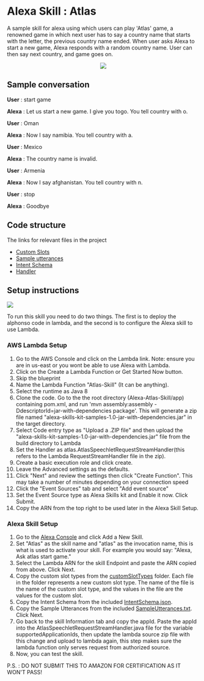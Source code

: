 # Alexa Skill : Atlas

A sample skill for alexa using which users can play 'Atlas' game, a renowned game in which next user has to say a country name that starts with the letter, the previous country name ended. When user asks Alexa to start a new game, Alexa responds with a random country name. User can then say next country, and game goes on.

<p align="center"> <img src="app/image.jpg"> </p>


## Sample conversation

<b>User</b>  : start game

<b>Alexa</b> : Let us start a new game. I give you togo. You tell country with o.

<b>User</b>  : Oman

<b>Alexa</b> : Now I say namibia. You tell country with a.

<b>User</b>  : Mexico

<b>Alexa</b> : The country name is invalid.

<b>User</b>  : Armenia

<b>Alexa</b> : Now I say afghanistan. You tell country with n.

<b>User</b>  : stop

<b>Alexa</b> : Goodbye

## Code structure
The links for relevant files in the project
- [Custom Slots](app/src/main/java/atlas/speechAssets/customSlotTypes)
- [Sample utterances](app/src/main/java/atlas/speechAssets/SampleUtterances.txt)
- [Intent Schema](app/src/main/java/atlas/speechAssets/IntentSchema.json)
- [Handler](app/src/main/java/atlas/AtlasSpeechletRequestStreamHandler.java)

## Setup instructions
<img src="https://camo.githubusercontent.com/34b4528b94019892f5cd4f7c6e768f4246c1e4c2/68747470733a2f2f63646e2d696d616765732d312e6d656469756d2e636f6d2f6d61782f313230302f312a323459494b4f6436613838746570324e6f336a3262412e706e67"/>


To run this skill you need to do two things. The first is to deploy the alphonso code in lambda, and the second is to configure the Alexa skill to use Lambda.

### AWS Lambda Setup
1. Go to the AWS Console and click on the Lambda link. Note: ensure you are in us-east or you wont be able to use Alexa with Lambda.
2. Click on the Create a Lambda Function or Get Started Now button.
3. Skip the blueprint
4. Name the Lambda Function "Atlas-Skill" (It can be anything).
5. Select the runtime as Java 8
6. Clone the code. Go to the the root directory (Alexa-Atlas-Skill/app) containing pom.xml, and run 'mvn assembly:assembly -DdescriptorId=jar-with-dependencies package'. This will generate a zip file named "alexa-skills-kit-samples-1.0-jar-with-dependencies.jar" in the target directory.
7. Select Code entry type as "Upload a .ZIP file" and then upload the "alexa-skills-kit-samples-1.0-jar-with-dependencies.jar" file from the build directory to Lambda
8. Set the Handler as atlas.AtlasSpeechletRequestStreamHandler(this refers to the Lambda RequestStreamHandler file in the zip).
9. Create a basic execution role and click create.
10. Leave the Advanced settings as the defaults.
11. Click "Next" and review the settings then click "Create Function". This may take a number of minutes depending on your connection speed
12. Click the "Event Sources" tab and select "Add event source"
13. Set the Event Source type as Alexa Skills kit and Enable it now. Click Submit.
14. Copy the ARN from the top right to be used later in the Alexa Skill Setup.

### Alexa Skill Setup
1. Go to the [Alexa Console](https://developer.amazon.com/edw/home.html) and click Add a New Skill.
2. Set "Atlas" as the skill name and "atlas" as the invocation name, this is what is used to activate your skill. For example you would say: "Alexa, Ask atlas start game."
3. Select the Lambda ARN for the skill Endpoint and paste the ARN copied from above. Click Next.
4. Copy the custom slot types from the [customSlotTypes](app/src/main/java/atlas/speechAssets/customSlotTypes) folder. Each file in the folder represents a new custom slot type. The name of the file is the name of the custom slot type, and the values in the file are the values for the custom slot.
5. Copy the Intent Schema from the included [IntentSchema.json](app/src/main/java/atlas/speechAssets/IntentSchema.json).
6. Copy the Sample Utterances from the included [SampleUtterances.txt](app/src/main/java/atlas/speechAssets/SampleUtterances.txt). Click Next.
7. Go back to the skill Information tab and copy the appId. Paste the appId into the AtlasSpeechletRequestStreamHandler.java file for the variable supportedApplicationIds, then update the lambda source zip file with this change and upload to lambda again, this step makes sure the lambda function only serves request from authorized source.
8. Now, you can test the skill.

P.S. : DO NOT SUBMIT THIS TO AMAZON FOR CERTIFICATION AS IT WON'T PASS!
